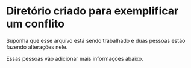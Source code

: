 # Diretório criado para exemplificar um conflito

Suponha que esse arquivo está sendo trabalhado e duas pessoas estão fazendo alterações nele.

Essas pessoas vão adicionar mais informações abaixo.